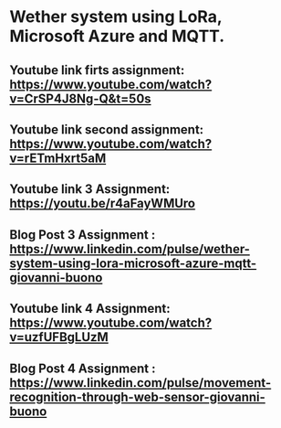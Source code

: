 # Wether system using LoRa, Microsoft Azure and MQTT.

## Youtube link firts assignment: https://www.youtube.com/watch?v=CrSP4J8Ng-Q&t=50s


## Youtube link second assignment: https://www.youtube.com/watch?v=rETmHxrt5aM


## Youtube link 3 Assignment: https://youtu.be/r4aFayWMUro


## Blog Post 3 Assignment : https://www.linkedin.com/pulse/wether-system-using-lora-microsoft-azure-mqtt-giovanni-buono



## Youtube link 4 Assignment: https://www.youtube.com/watch?v=uzfUFBgLUzM


## Blog Post 4 Assignment : https://www.linkedin.com/pulse/movement-recognition-through-web-sensor-giovanni-buono
